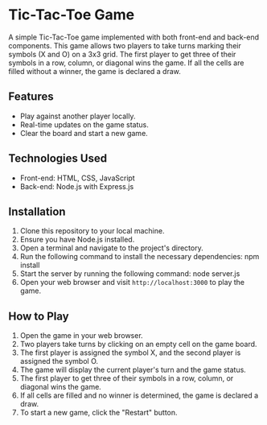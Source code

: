# Tic-Tac-Toe Game

A simple Tic-Tac-Toe game implemented with both front-end and back-end components. This game allows two players to take turns marking their symbols (X and O) on a 3x3 grid. The first player to get three of their symbols in a row, column, or diagonal wins the game. If all the cells are filled without a winner, the game is declared a draw.

## Features

- Play against another player locally.
- Real-time updates on the game status.
- Clear the board and start a new game.

## Technologies Used

- Front-end: HTML, CSS, JavaScript
- Back-end: Node.js with Express.js

## Installation

1. Clone this repository to your local machine.
2. Ensure you have Node.js installed.
3. Open a terminal and navigate to the project's directory.
4. Run the following command to install the necessary dependencies: npm install
5. Start the server by running the following command: node server.js
6. Open your web browser and visit `http://localhost:3000` to play the game.

## How to Play

1. Open the game in your web browser.
2. Two players take turns by clicking on an empty cell on the game board.
3. The first player is assigned the symbol X, and the second player is assigned the symbol O.
4. The game will display the current player's turn and the game status.
5. The first player to get three of their symbols in a row, column, or diagonal wins the game.
6. If all cells are filled and no winner is determined, the game is declared a draw.
7. To start a new game, click the "Restart" button.


